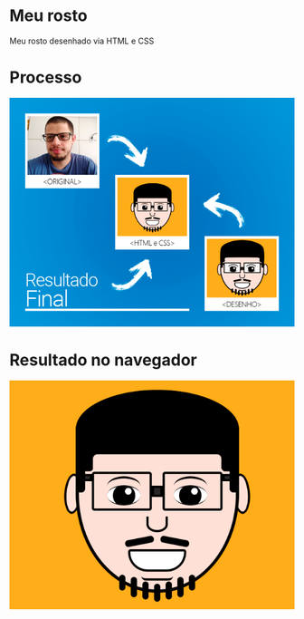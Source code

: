 # Meu rosto
Meu rosto desenhado via HTML e CSS

# Processo
![Resultado](/referencias/Resultado-final.png)

# Resultado no navegador
![Navegador](/referencias/Resultado-final-navegador.png)
